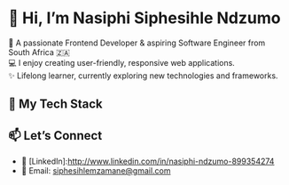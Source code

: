 # 👋 Hi, I’m Nasiphi Siphesihle Ndzumo

🌟 A passionate Frontend Developer & aspiring Software Engineer from South Africa 🇿🇦  
💻 I enjoy creating user-friendly, responsive web applications.  
✨ Lifelong learner, currently exploring new technologies and frameworks.

## 🚀 My Tech Stack



## 📫 Let’s Connect
- 💼 [LinkedIn]:http://www.linkedin.com/in/nasiphi-ndzumo-899354274
- 📧 Email: siphesihlemzamane@gmail.com
